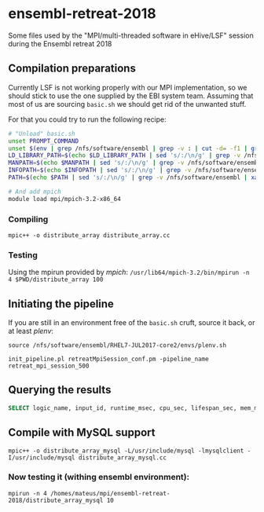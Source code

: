 # ensembl-retreat-2018
Some files used by the "MPI/multi-threaded software in eHive/LSF" session during the Ensembl retreat 2018

## Compilation preparations
Currently LSF is not working properly with our MPI implementation, so we should stick to use the one supplied by the EBI system team.
Assuming that most of us are sourcing `basic.sh` we should get rid of the unwanted stuff.

For that you could try to run the following recipe:

```bash
# "Unload" basic.sh
unset PROMPT_COMMAND
unset $(env | grep /nfs/software/ensembl | grep -v : | cut -d= -f1 | grep -v '^_$')
LD_LIBRARY_PATH=$(echo $LD_LIBRARY_PATH | sed 's/:/\n/g' | grep -v /nfs/software/ensembl | xargs echo | sed 's/ /:/g')
MANPATH=$(echo $MANPATH | sed 's/:/\n/g' | grep -v /nfs/software/ensembl | xargs echo | sed 's/ /:/g')
INFOPATH=$(echo $INFOPATH | sed 's/:/\n/g' | grep -v /nfs/software/ensembl | xargs echo | sed 's/ /:/g')
PATH=$(echo $PATH | sed 's/:/\n/g' | grep -v /nfs/software/ensembl | xargs echo | sed 's/ /:/g')

# And add mpich
module load mpi/mpich-3.2-x86_64
```

### Compiling
`mpic++ -o distribute_array distribute_array.cc`

### Testing
Using the mpirun provided by _mpich_:
`/usr/lib64/mpich-3.2/bin/mpirun -n 4 $PWD/distribute_array 100`

## Initiating the pipeline

If you are still in an environment free of the `basic.sh` cruft, source it back, or at least _plenv_:

```
source /nfs/software/ensembl/RHEL7-JUL2017-core2/envs/plenv.sh
```

`init_pipeline.pl retreatMpiSession_conf.pm -pipeline_name retreat_mpi_session_500`

## Querying the results
```SQL
SELECT logic_name, input_id, runtime_msec, cpu_sec, lifespan_sec, mem_megs FROM job JOIN analysis_base USING (analysis_id) JOIN role USING (role_id) JOIN worker_resource_usage USING (worker_id) WHERE logic_name like "run_cmd%" AND job.status = "DONE" ORDER BY (cpu_sec);
```

## Compile with MySQL support
```
mpic++ -o distribute_array_mysql -L/usr/include/mysql -lmysqlclient -I/usr/include/mysql distribute_array_mysql.cc
```

### Now testing it (withing ensembl environment):
`mpirun -n 4 /homes/mateus/mpi/ensembl-retreat-2018/distribute_array_mysql 10`
